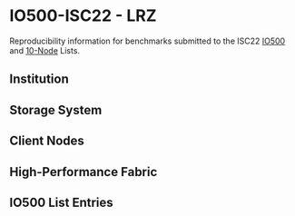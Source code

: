 # IO500-ISC22 - LRZ

Reproducibility information for benchmarks submitted to the ISC22
[IO500](https://io500.org/list/isc22/io500) and
[10-Node](https://io500.org/list/isc22/ten) Lists.


## Institution


## Storage System


## Client Nodes


## High-Performance Fabric


## IO500 List Entries



